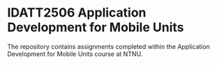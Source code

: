 # IDATT2506 Application Development for Mobile Units

The repository contains assignments completed within the Application Development for Mobile Units course at NTNU.

